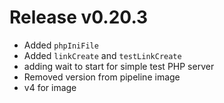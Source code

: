# Release v0.20.3

- Added `phpIniFile`
- Added `linkCreate` and `testLinkCreate`
- adding wait to start for simple test PHP server
- Removed version from pipeline image
- v4 for image
